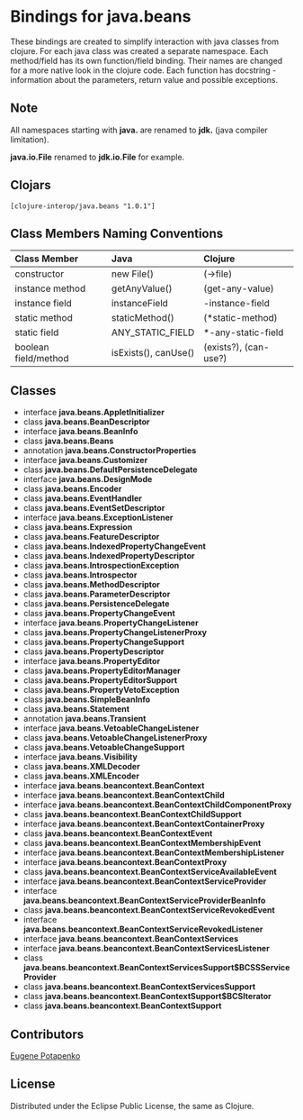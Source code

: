 # Bindings for java.beans

These bindings are created to simplify interaction with java classes from clojure.
For each java class was created a separate namespace.
Each method/field has its own function/field binding.
Their names are changed for a more native look in the clojure code. Each function has docstring - information about the parameters, return value and possible exceptions.

## Note

All namespaces starting with **java.** are renamed to **jdk.** (java compiler limitation). 

**java.io.File** renamed to **jdk.io.File** for example. 




## Clojars

```
[clojure-interop/java.beans "1.0.1"]
```

## Class Members Naming Conventions

| Class Member | Java | Clojure |
|:--|:--|:--|
| constructor | new File() | (->file) |
| instance method | getAnyValue() | (get-any-value) |
| instance field | instanceField | -instance-field |
| static method | staticMethod() | (*static-method) |
| static field | ANY_STATIC_FIELD | *-any-static-field |
| boolean field/method | isExists(), canUse() | (exists?), (can-use?) |

## Classes

- interface **java.beans.AppletInitializer**
- class **java.beans.BeanDescriptor**
- interface **java.beans.BeanInfo**
- class **java.beans.Beans**
- annotation **java.beans.ConstructorProperties**
- interface **java.beans.Customizer**
- class **java.beans.DefaultPersistenceDelegate**
- interface **java.beans.DesignMode**
- class **java.beans.Encoder**
- class **java.beans.EventHandler**
- class **java.beans.EventSetDescriptor**
- interface **java.beans.ExceptionListener**
- class **java.beans.Expression**
- class **java.beans.FeatureDescriptor**
- class **java.beans.IndexedPropertyChangeEvent**
- class **java.beans.IndexedPropertyDescriptor**
- class **java.beans.IntrospectionException**
- class **java.beans.Introspector**
- class **java.beans.MethodDescriptor**
- class **java.beans.ParameterDescriptor**
- class **java.beans.PersistenceDelegate**
- class **java.beans.PropertyChangeEvent**
- interface **java.beans.PropertyChangeListener**
- class **java.beans.PropertyChangeListenerProxy**
- class **java.beans.PropertyChangeSupport**
- class **java.beans.PropertyDescriptor**
- interface **java.beans.PropertyEditor**
- class **java.beans.PropertyEditorManager**
- class **java.beans.PropertyEditorSupport**
- class **java.beans.PropertyVetoException**
- class **java.beans.SimpleBeanInfo**
- class **java.beans.Statement**
- annotation **java.beans.Transient**
- interface **java.beans.VetoableChangeListener**
- class **java.beans.VetoableChangeListenerProxy**
- class **java.beans.VetoableChangeSupport**
- interface **java.beans.Visibility**
- class **java.beans.XMLDecoder**
- class **java.beans.XMLEncoder**
- interface **java.beans.beancontext.BeanContext**
- interface **java.beans.beancontext.BeanContextChild**
- interface **java.beans.beancontext.BeanContextChildComponentProxy**
- class **java.beans.beancontext.BeanContextChildSupport**
- interface **java.beans.beancontext.BeanContextContainerProxy**
- class **java.beans.beancontext.BeanContextEvent**
- class **java.beans.beancontext.BeanContextMembershipEvent**
- interface **java.beans.beancontext.BeanContextMembershipListener**
- interface **java.beans.beancontext.BeanContextProxy**
- class **java.beans.beancontext.BeanContextServiceAvailableEvent**
- interface **java.beans.beancontext.BeanContextServiceProvider**
- interface **java.beans.beancontext.BeanContextServiceProviderBeanInfo**
- class **java.beans.beancontext.BeanContextServiceRevokedEvent**
- interface **java.beans.beancontext.BeanContextServiceRevokedListener**
- interface **java.beans.beancontext.BeanContextServices**
- interface **java.beans.beancontext.BeanContextServicesListener**
- class **java.beans.beancontext.BeanContextServicesSupport$BCSSServiceProvider**
- class **java.beans.beancontext.BeanContextServicesSupport**
- class **java.beans.beancontext.BeanContextSupport$BCSIterator**
- class **java.beans.beancontext.BeanContextSupport**

## Contributors

[Eugene Potapenko](https://github.com/potapenko/)

## License

Distributed under the Eclipse Public License, the same as Clojure.
